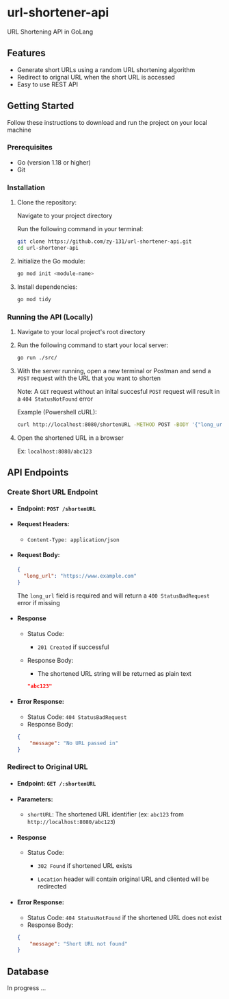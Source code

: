 # url-shortener-api
URL Shortening API in GoLang

## Features

- Generate short URLs using a random URL shortening algorithm
- Redirect to orignal URL when the short URL is accessed
- Easy to use REST API

## Getting Started
 Follow these instructions to download and run the project on your local machine

 ### Prerequisites
  
- Go (version 1.18 or higher)
- Git

### Installation

1. Clone the repository:
    
    Navigate to your project directory

    Run the following command in your terminal:
    ```bash
    git clone https://github.com/zy-131/url-shortener-api.git
    cd url-shortener-api
    ```

2. Initialize the Go module:

    ```bash
    go mod init <module-name>
    ```

3. Install dependencies:

    ```bash
    go mod tidy
    ```

### Running the API (Locally)

1. Navigate to your local project's root directory

2. Run the following command to start your local server:
    ```bash
    go run ./src/
    ```

3. With the server running, open a new terminal or Postman and send a `POST` request with the URL that you want to shorten

    Note: A `GET` request without an inital succesful `POST` request will result in a `404 StatusNotFound` error

    Example (Powershell cURL):
    ```bash
    curl http://localhost:8080/shortenURL -METHOD POST -BODY '{"long_url": "<original-url>"}'
    ```

4. Open the shortened URL in a browser

    Ex: ```localhost:8080/abc123```

## API Endpoints

### Create Short URL Endpoint

- #### Endpoint: ```POST /shortenURL```

- #### Request Headers: 
  - ```Content-Type: application/json```

- #### Request Body:
  ```json
  {
    "long_url": "https://www.example.com"
  }
  ```
    The ```long_url``` field is required and will return a ```400 StatusBadRequest``` error if missing

- #### Response
  - Status Code: 
    - ```201 Created``` if successful

  - Response Body:
    - The shortened URL string will be returned as plain text
    ```json
    "abc123"
    ```  

 - #### Error Response:
   - Status Code: ```404 StatusBadRequest``` 
   - Response Body:
    ```json
    {
        "message": "No URL passed in"
    }
    ```

### Redirect to Original URL

- #### Endpoint: ```GET /:shortenURL```

- #### Parameters:
  - ```shortURL```: The shortened URL identifier (ex: ```abc123``` from ```http://localhost:8080/abc123```)

- #### Response
  - Status Code: 
    - ```302 Found``` if shortened URL exists

    - ```Location``` header will contain original URL and cliented will be redirected

 - #### Error Response:
   - Status Code: ```404 StatusNotFound``` if the shortened URL does not exist 
   - Response Body:
    ```json
    {
        "message": "Short URL not found"
    }
    ```

## Database

In progress ...